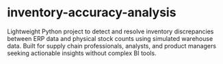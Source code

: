 # inventory-accuracy-analysis
Lightweight Python project to detect and resolve inventory discrepancies between ERP data and physical stock counts using simulated warehouse data. Built for supply chain professionals, analysts, and product managers seeking actionable insights without complex BI tools.
